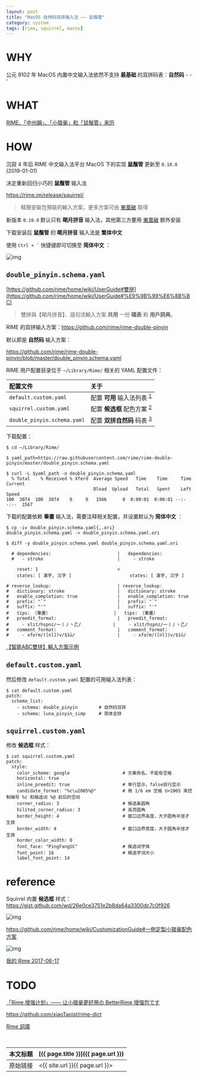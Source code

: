 ```yaml
---
layout: post
title: "MacOS 自然码双拼输入法 —— 鼠鬚管"
category: system
tags: [rime, squirrel, macos]
---
```


# WHY

公元 9102 年 MacOS 内置中文输入法依然不支持 **最基础** 的双拼码表：**自然码** - -'

# WHAT

[RIME、「中州韻」、「小狼毫」和「鼠鬚管」来历](https://rime.im/blog/2016/04/14/qna-in-mtvu/)

# HOW

沉寂 4 年后 RIME 中文输入法平台 MacOS 下的实现 **鼠鬚管** 更新至 `0.10.0` (2019-01-01)

 决定重新回归小巧的 **鼠鬚管** 输入法

<https://rime.im/release/squirrel/>

> 精簡安裝包預裝的輸入方案，更多方案可由 [東風破](https://github.com/rime/plum) 取得

新版本 `0.10.0` 默认只有 **朙月拼音** 输入法，其他第三方要用 [東風破](https://github.com/rime/plum) 额外安装

下载安装后 **鼠鬚管** 的 **朙月拼音** 输入法是 **繁体中文**

使用 `` Ctrl + ` `` 快捷键即可切换至 **简体中文** ：

![img](https://i.imgur.com/BKlDSQn.png)

## `double_pinyin.schema.yaml`

[https://github.com/rime/home/wiki/UserGuide#雙拼](https://github.com/rime/home/wiki/UserGuide#%E9%9B%99%E6%8B%BC)

> 雙拼與【朙月拼音】、語句流輸入方案 **共用** 一份 **碼表** 和 **用戶詞典**。

RIME 的双拼输入方案：<https://github.com/rime/rime-double-pinyin>

默认即是 **自然码** 输入方案：

<https://github.com/rime/rime-double-pinyin/blob/master/double_pinyin.schema.yaml>

RIME 用户配置目录位于 `~/Library/Rime/` 相关的 YAML 配置文件：

配置文件 | 关于
:------- | :---
`default.custom.yaml` | 配置 **可用** 输入法列表 <sup>[1](https://github.com/rime/home/wiki/RimeWithSchemata#rime-中的數據文件分佈及作用)</sup>
`squirrel.custom.yaml` | 配置 **候选框** 配色方案 <sup>[2](https://github.com/rime/home/wiki/CustomizationGuide#鼠鬚管外觀與鍵盤設定)</sup>
`double_pinyin.schema.yaml` | 配置 **双拼自然码** 码表 <sup>[3](https://github.com/rime/home/wiki/RimeWithSchemata#三最高武藝)</sup>

下载配置：

    $ cd ~/Library/Rime/

    $ yaml_path=https://raw.githubusercontent.com/rime/rime-double-pinyin/master/double_pinyin.schema.yaml

    $ curl -L $yaml_path -o double_pinyin.schema.yaml
      % Total    % Received % Xferd  Average Speed   Time    Time     Time  Current
                                     Dload  Upload   Total   Spent    Left  Speed
    100  3074  100  3074    0     0   1566      0  0:00:01  0:00:01 --:--:--  1567

下载的配置依赖 **筆畫** 输入法，需要注释相关配置，并设置默认为 **简体中文** ：

    $ cp -iv double_pinyin.schema.yaml{,.ori}
    double_pinyin.schema.yaml -> double_pinyin.schema.yaml.ori

    $ diff -y double_pinyin.schema.yaml double_pinyin.schema.yaml.ori

      # dependencies:                         |   dependencies:
      #   - stroke                            |     - stroke

        reset: 1                              <
        states: [ 漢字, 汉字 ]                      states: [ 漢字, 汉字 ]

    # reverse_lookup:                         | reverse_lookup:
    #   dictionary: stroke                    |   dictionary: stroke
    #   enable_completion: true               |   enable_completion: true
    #   prefix: "`"                           |   prefix: "`"
    #   suffix: "'"                           |   suffix: "'"
    #   tips: 〔筆畫〕                        |   tips: 〔筆畫〕
    #   preedit_format:                       |   preedit_format:
    #     - xlit/hspnz/一丨丿丶乙/            |     - xlit/hspnz/一丨丿丶乙/
    #   comment_format:                       |   comment_format:
    #     - xform/([nl])v/$1ü/                |     - xform/([nl])v/$1ü/

[【智能ABC雙拼】輸入方案示例](https://github.com/rime/home/wiki/RimeWithSchemata#三最高武藝)

## `default.custom.yaml`

然后修改 `default.custom.yaml` 配置的可用输入法列表：

    $ cat default.custom.yaml
    patch:
      schema_list:
        - schema: double_pinyin        # 自然码双拼
        - schema: luna_pinyin_simp     # 简体全拼

## `squirrel.custom.yaml`

修改 **候选框** 样式：

    $ cat squirrel.custom.yaml
    patch:
      style:
        color_scheme: google                    # 方案命名，不能有空格
        horizontal: true
        inline_preedit: true                    # 单行显示，false双行显示
        candidate_format: "%c\u2005%@"          # 用 1/6 em 空格 U+2005 来控制编号 %c 和候选词 %@ 前后的空间
        corner_radius: 3                        # 候选条圆角
        hilited_corner_radius: 3                # 高亮圆角
        border_height: 4                        # 窗口边界高度，大于圆角半径才生效
        border_width: 4                         # 窗口边界宽度，大于圆角半径才生效
        border_color_width: 0
        font_face: "PingFangSC"                 # 候选词字体
        font_point: 16                          # 候选字词大小
        label_font_point: 14

# reference

Squirrel 内置 **候选框** 样式：<https://gist.github.com/wd/26e0ce3751e2b8da64a3300dc7c0f926>

![img](https://user-images.githubusercontent.com/58177/50718674-0c2b1180-10cd-11e9-85e4-b0c2cb185f21.png)

<https://github.com/rime/home/wiki/CustomizationGuide#一例定製小狼毫配色方案>

![img](http://i.imgur.com/hSty6cB.png)

[我的 Rime 2017-06-17](https://blog.dwx.io/my-rime/)

# TODO

[「Rime 增强计划」—— 让小狼毫更好用の BetterRime 增强包です](http://tieba.baidu.com/p/4125987751)

<https://github.com/xiaoTaoist/rime-dict>

[Rime 詞庫](https://github.com/rime-aca/dictionaries)

<br/>

本文标题 | [{{ page.title }}]({{ page.url }})
-------- |:--------
原始链接 | <{{ site.url }}{{ page.url }}>

